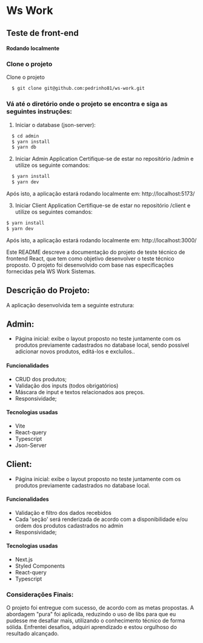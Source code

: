 
# Ws Work
## Teste de front-end

#### Rodando localmente
### Clone o projeto
Clone o projeto

```bash
  $ git clone git@github.com:pedrinho81/ws-work.git
```


### Vá até o diretório onde o projeto se encontra e siga as seguintes instruções: 

1. Iniciar o database (json-server): 

```bash
  $ cd admin
  $ yarn install
  $ yarn db
```
2. Iniciar Admin Application
    Certifique-se de estar no repositório /admin e utilize os seguinte comandos:
```bash
  $ yarn install
  $ yarn dev
```
Após isto, a aplicação estará rodando localmente em: http://localhost:5173/ 

3. Iniciar Client Application
  Certifique-se de estar no repositório /client e utilize os seguintes comandos:
  
  ```bash
  $ yarn install
  $ yarn dev
```
Após isto, a aplicação estará rodando localmente em: http://localhost:3000/

Este README descreve a documentação do projeto de teste técnico de frontend React, que tem como objetivo desenvolver o teste técnico proposto. O projeto foi desenvolvido com base nas especificações fornecidas pela WS Work Sistemas.

## Descrição do Projeto:
A aplicação desenvolvida tem a seguinte estrutura:

## Admin:
   - Página inicial: exibe o layout proposto no teste juntamente com os produtos previamente cadastrados no database local, sendo possível adicionar novos produtos, editá-los e excluílos..
#### Funcionalidades
- CRUD dos produtos;
- Validação dos inputs (todos obrigatórios)
- Máscara de input e textos relacionados aos preços.
- Responsividade;

#### Tecnologias usadas
- Vite
- React-query
- Typescript
- Json-Server

## Client:
   - Página inicial: exibe o layout proposto no teste juntamente com os produtos previamente cadastrados no database local.
#### Funcionalidades
- Validação e filtro dos dados recebidos
- Cada 'seção' será renderizada de acordo com a disponibilidade e/ou ordem dos produtos cadastrados no admin
- Responsividade;

#### Tecnologias usadas
- Next.js
- Styled Components
- React-query
- Typescript

### Considerações Finais: 
O projeto foi entregue com sucesso, de acordo com as metas propostas. A abordagem "pura" foi aplicada, reduzindo o uso de libs para que eu pudesse me desafiar mais, utilizando o conhecimento técnico de forma sólida. Enfrentei desafios, adquiri aprendizado e estou orgulhoso do resultado alcançado.
